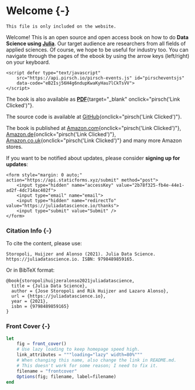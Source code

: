 # Welcome {-}

```{=comment}
This file is only included on the website.
```

Welcome! This is an open source and open access book on how to do **Data Science using [Julia](https://julialang.org)**.
Our target audience are researchers from all fields of applied sciences.
Of course, we hope to be useful for industry too.
You can navigate through the pages of the ebook by using the arrow keys (left/right) on your keyboard.

```{=html}
<script defer type="text/javascript"
    src="https://api.pirsch.io/pirsch-events.js" id="pirscheventsjs"
    data-code="eB2Isj56H4g6ndupKwaKyHau7lCkTsVV">
</script>
```
The book is also available as [**PDF**](/juliadatascience.pdf){target="_blank" onclick="pirsch('Link Clicked')"}.

The source code is available at [GitHub](https://github.com/JuliaDataScience/JuliaDataScience){onclick="pirsch('Link Clicked')"}.

The book is published at [Amazon.com](https://www.amazon.com/dp/B09KMRKQ96/){onclick="pirsch('Link Clicked')"},
[Amazon.de](https://www.amazon.de/dp/B09KMRKQ96){onclick="pirsch('Link Clicked')"},
[Amazon.co.uk](https://www.amazon.co.uk/dp/B09KMRKQ96){onclick="pirsch('Link Clicked')"}
and many more Amazon stores.

If you want to be notified about updates, please consider **signing up for updates**:

```{=html}
<form style="margin: 0 auto;" action="https://api.staticforms.xyz/submit" method="post">
    <input type="hidden" name="accessKey" value="2b78f325-fb4e-44e1-ad2f-4dc714ac402f">
    <input type="email" name="email">
    <input type="hidden" name="redirectTo" value="https://juliadatascience.io/thanks">
    <input type="submit" value="Submit" />
</form>
```

### Citation Info {-}

To cite the content, please use:

```plaintext
Storopoli, Huijzer and Alonso (2021). Julia Data Science. https://juliadatascience.io. ISBN: 9798489859165.
```

Or in BibTeX format:

```plaintext
@book{storopolihuijzeralonso2021juliadatascience,
  title = {Julia Data Science},
  author = {Jose Storopoli and Rik Huijzer and Lazaro Alonso},
  url = {https://juliadatascience.io},
  year = {2021},
  isbn = {9798489859165}
}
```

### Front Cover {-}

```jl
let
    fig = front_cover()
    # Use lazy loading to keep homepage speed high.
    link_attributes = """loading="lazy" width=80%"""
    # When changing this name, also change the link in README.md.
    # This doesn't work for some reason; I need to fix it.
    filename = "frontcover"
    Options(fig; filename, label=filename)
end
```

